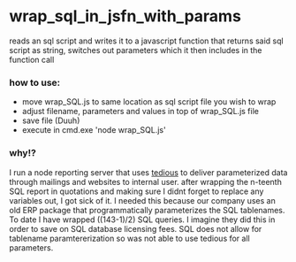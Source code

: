 # wrap_sql_in_jsfn_with_params
reads an sql script and writes it to a javascript function that returns said sql script as string, switches out parameters which it then includes in the function call

### how to use:
* move wrap_SQL.js to same location as sql script file you wish to wrap
* adjust filename, parameters and values in top of wrap_SQL.js file 
* save file (Duuh)
* execute in cmd.exe 'node wrap_SQL.js'

### why!?
I run a node reporting server that uses [tedious](https://www.npmjs.com/package/tedious) to deliver parameterized data through mailings and websites to internal user.
after wrapping the n-teenth SQL report in quotations and making sure I didnt forget to replace any variables out, I got sick of it. 
I needed this because our company uses an old ERP package that programmatically parameterizes the SQL tablenames. To date I have wrapped ((143-1)/2) SQL queries. I imagine they did this in order to save on SQL database licensing fees. SQL does not allow for tablename paramtererization so was not able to use tedious for all parameters.
